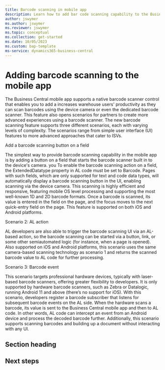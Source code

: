 ```yaml
---
title: Barcode scanning in mobile app
description: Learn how to add bar code scanning capability to the Business Central mobile app 
author: jswymer
ms.author: jswymer
ms.reviewer: jswymer
ms.topic: conceptual
ms.collection: get-started
ms.date: 10/05/2023
ms.custom: bap-template 
ms-service: dynamics365-business-central
---
```


<!--Remove all the comments in this template before you sign-off or merge to the main branch.-->

<!--This template provides the basic structure of a concept article. See [Write a concept article](write-a-concept-article.md) in the contributor guide. To provide feedback on this template contact [bace feedback team](mailto:templateswg@microsoft.com).-->

<!--H1 - Required. This should match the title you entered in the metadata. Set expectations for what the content covers, so customers know the content meets their needs. Should NOT begin with a verb.-->

# Adding barcode scanning to the mobile app 

The Business Central mobile app supports a native barcode scanner control that enables you to add a  increases warehouse users' productivity as they can scan barcodes using the device camera or even the dedicated barcode scanner. This feature also opens scenarios for partners to create more advanced experiences using a barcode scanner.
The new barcode scanning feature supports three different scenarios, each with varying levels of complexity. The scenarios range from simple user interface (UI) features to more advanced approaches that cater to ISVs.



Add a barcode scanning button on a field

The simplest way to provide barcode scanning capability in the mobile app is by adding a button on a field that starts the barcode scanner built in to the device's camera. you To enable the barcode scanning action on a field, the ExtendedDatatype property in AL code must be set to Barcode. Pages with such fields, which are only supported for text and code data types, will automatically display a barcode scanning button in the UI, enabling scanning via the device camera. This scanning is highly efficient and responsive, featuring mobile OS level processing and supporting the most well-known 1D and 2D barcode formats. Once a barcode is scanned, its value is entered in the field on the page, and the focus moves to the next quick-entry field on the page. This feature is supported on both iOS and Android platforms.

Scenario 2: AL action

AL developers are also able to trigger the barcode scanning UI via an AL-based action, so the barcode scanning can be started via a button, link, or some other semiautomated logic (for instance, when a page is opened). Also supported on iOS and Android platforms, this scenario uses the same camera-based scanning technology as scenario 1 and returns the scanned barcode value to AL code for further processing.

Scenario 3: Barcode event

This scenario targets professional hardware devices, typically with laser-based barcode scanners, offering greater flexibility to developers. It is only supported by hardware barcode scanners, such as Zebra or Datalogic, running Android 11 and above (there’s no support for iOS). With this scenario, developers register a barcode subscriber that listens for subsequent barcode events on the AL side. When the hardware scans a barcode, its value is sent to the Business Central mobile app and then to AL code. In other words, AL code can intercept an event from an Android device and process the decoded barcode further. Additionally, this scenario supports scanning barcodes and building up a document without interacting with any UI.
## Section heading

<!--add your content here-->

<!--Next steps - Required. Provide at least one next step and no more than three. Include some context so the customer can determine why they would click the link.-->
## Next steps

<!--Remove all the comments in this template before you sign-off or merge to the main branch.-->
